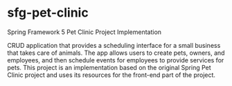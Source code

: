 # sfg-pet-clinic
 Spring Framework 5 Pet Clinic Project Implementation
 
CRUD application that provides a scheduling interface for a small business that takes care of animals. The app allows users to create pets, owners, and employees, and then schedule events for employees to provide services for pets. This project is an implementation based on the original Spring Pet Clinic project and uses its resources for the front-end part of the project. 
